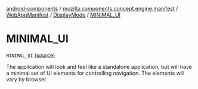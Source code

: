 [android-components](../../../index.md) / [mozilla.components.concept.engine.manifest](../../index.md) / [WebAppManifest](../index.md) / [DisplayMode](index.md) / [MINIMAL_UI](./-m-i-n-i-m-a-l_-u-i.md)

# MINIMAL_UI

`MINIMAL_UI` [(source)](https://github.com/mozilla-mobile/android-components/blob/master/components/concept/engine/src/main/java/mozilla/components/concept/engine/manifest/WebAppManifest.kt#L78)

The application will look and feel like a standalone application, but will have a minimal set of UI elements
for controlling navigation. The elements will vary by browser.

